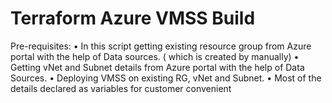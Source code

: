 # Terraform Azure VMSS Build
Pre-requisites:
•	In this script getting existing resource group from Azure portal with the help of Data sources. ( which is created by manually)
•	Getting vNet and Subnet details from Azure portal with the help of Data Sources. 
•	Deploying VMSS on existing RG, vNet and Subnet.
•	Most of the details declared as variables for customer convenient 
